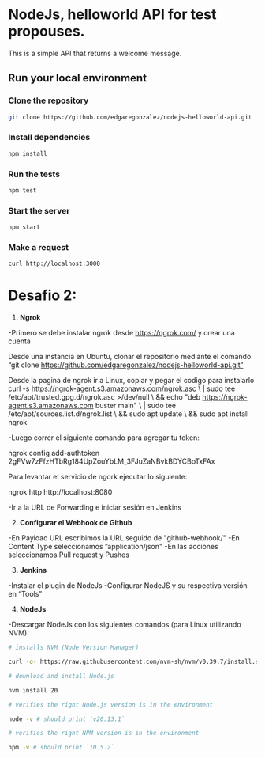 # NodeJs, helloworld API for test propouses.

This is a simple API that returns a welcome message.

## Run your local environment

### Clone the repository
```bash
git clone https://github.com/edgaregonzalez/nodejs-helloworld-api.git
```

### Install dependencies
```bash
npm install
```

### Run the tests
```bash
npm test
```

### Start the server
```bash
npm start
```

### Make a request
```bash
curl http://localhost:3000
```
# Desafio 2:

1. **Ngrok**

-Primero se debe instalar ngrok desde https://ngrok.com/  y crear una cuenta 

Desde una instancia en Ubuntu, clonar el repositorio mediante el comando “git clone https://github.com/edgaregonzalez/nodejs-helloworld-api.git” 

Desde la pagina de ngrok ir a Linux, copiar y pegar el codigo para instalarlo 
curl -s https://ngrok-agent.s3.amazonaws.com/ngrok.asc \ 
	| sudo tee /etc/apt/trusted.gpg.d/ngrok.asc >/dev/null \ 
	&& echo "deb https://ngrok-agent.s3.amazonaws.com buster main" \ 
	| sudo tee /etc/apt/sources.list.d/ngrok.list \ 
	&& sudo apt update \ 
	&& sudo apt install ngrok

-Luego correr el siguiente comando para agregar tu token: 
 
ngrok config add-authtoken 2gFVw7zFfzHTbRg184UpZouYbLM_3FJuZaNBvkBDYCBoTxFAx 
 
Para levantar el servicio de ngork ejecutar lo siguiente: 
 
ngrok http http://localhost:8080

-Ir a la URL de Forwarding e iniciar sesión en Jenkins

2. **Configurar el Webhook de Github**

-En Payload URL escribimos la URL seguido de "github-webhook/"
-En Content Type seleccionamos ”application/json"
-En las acciones seleccionamos Pull request y Pushes

3. **Jenkins**

-Instalar el plugin de NodeJs
-Configurar NodeJS y su respectiva versión en “Tools”

4. **NodeJs**

-Descargar NodeJs con los siguientes comandos (para Linux utilizando NVM): 
 
```bash
# installs NVM (Node Version Manager) 

curl -o- https://raw.githubusercontent.com/nvm-sh/nvm/v0.39.7/install.sh | bash 

# download and install Node.js 

nvm install 20 

# verifies the right Node.js version is in the environment 

node -v # should print `v20.13.1` 

# verifies the right NPM version is in the environment 

npm -v # should print `10.5.2` 
```

